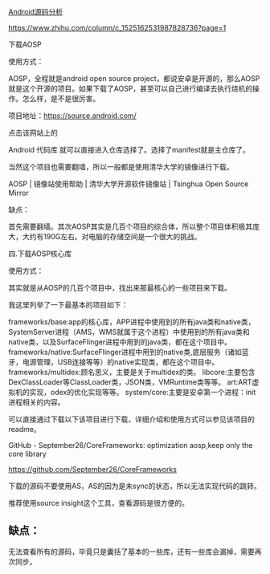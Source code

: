 [Android源码分析](https://www.zhihu.com/column/c_1525162531987828736)

https://www.zhihu.com/column/c_1525162531987828736?page=1



下载AOSP

使用方式：

AOSP，全程就是android open source project，都说安卓是开源的，那么AOSP就是这个开源的项目。如果下载了AOSP，甚至可以自己进行编译去执行烧机的操作。怎么样，是不是很厉害。

项目地址：https://source.android.com/

点击该网站上的

Android 代码库
就可以直接进入仓库选择了。选择了manifest就是主仓库了。

当然这个项目也需要翻墙，所以一般都是使用清华大学的镜像进行下载。

AOSP | 镜像站使用帮助 | 清华大学开源软件镜像站 | Tsinghua Open Source Mirror

缺点：

首先需要翻墙。其次AOSP其实是几百个项目的综合体，所以整个项目体积极其庞大，大约有190G左右。对电脑的存储空间是一个很大的挑战。



四.下载AOSP核心库

使用方式：

其实就是从AOSP的几百个项目中，找出来那最核心的一些项目来下载。

我这里列举了一下最基本的项目如下：

frameworks/base:app的核心库，APP进程中使用到的所有java类和native类，SystemServer进程（AMS，WMS就属于这个进程）中使用到的所有java类和native类，以及SurfaceFlinger进程中用到的java类，都在这个项目中。
frameworks/native:SurfaceFlinger进程中用到的native类,底层服务（诸如蓝牙，电源管理，USB连接等等）的native实现类，都在这个项目中。
frameworks/multidex:顾名思义，主要是关于multidex的类。
libcore:主要包含DexClassLoader等ClassLoader类，JSON类，VMRuntime类等等。
art:ART虚拟机的实现，odex的优化实现等等。
system/core:主要是安卓第一个进程：init进程相关的内容。

可以直接通过下载以下该项目进行下载，详细介绍和使用方式可以参见该项目的readme。

GitHub - September26/CoreFrameworks: optimization aosp,keep only the core library

https://github.com/September26/CoreFrameworks

下载的源码不要使用AS，AS的因为是未sync的状态，所以无法实现代码的跳转。

推荐使用source insight这个工具，查看源码是很方便的。



## 缺点：

无法查看所有的源码，毕竟只是囊括了基本的一些库，还有一些库会漏掉，需要再次同步。
